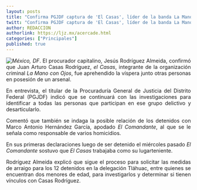 ```yaml
---
layout: posts
title: "Confirma PGJDF captura de 'El Casas', líder de la banda La Mano con Ojos"
twitt: "Confirma PGJDF captura de 'El Casas', líder de la banda La Mano con Ojos"
author: REDACCION
authorlink: https://ljz.mx/acercade.html
categories: ["Principales"]
published: true
---
```

<div>
  <p align="justify">
    <img src="images/stories/fotos_marzo/detenido.jpg" border="0" style="float: left;" /><em>México, DF</em>. El procurador capitalino, Jesús Rodríguez Almeida, confirmó que Juan Arturo Casas Rodríguez, <em>el Casas</em>, integrante de la organización criminal <em>La Mano con Ojos</em>, fue aprehendido la víspera junto otras personas en posesión de un arsenal.
  </p>
  
  <p align="justify">
    En entrevista, el titular de la Procuraduría General de Justicia del Distrito Federal (PGJDF) indicó que se continuará con las investigaciones para identificar a todas las personas que participan en ese grupo delictivo y desarticularlo.
  </p>
  
  <p align="justify">
    Comentó que también se indaga la posible relación de los detenidos con Marco Antonio Hernández García, apodado <em>El Comandante</em>, al que se le señala como responsable de varios homicidios.
  </p>
  
  <p align="justify">
    En sus primeras declaraciones luego de ser detenido el miércoles pasado <em>El Comandante</em> sostuvo que <em>El Casas</em> trabajaba como su lugarteniente.
  </p>
  
  <p align="justify">
    Rodríguez Almeida explicó que sigue el proceso para solicitar las medidas de arraigo para los 12 detenidos en la delegación Tláhuac, entre quienes se encuentran dos menores de edad, para investigarlos y determinar si tienen vínculos con Casas Rodríguez.
  </p>
</div>
